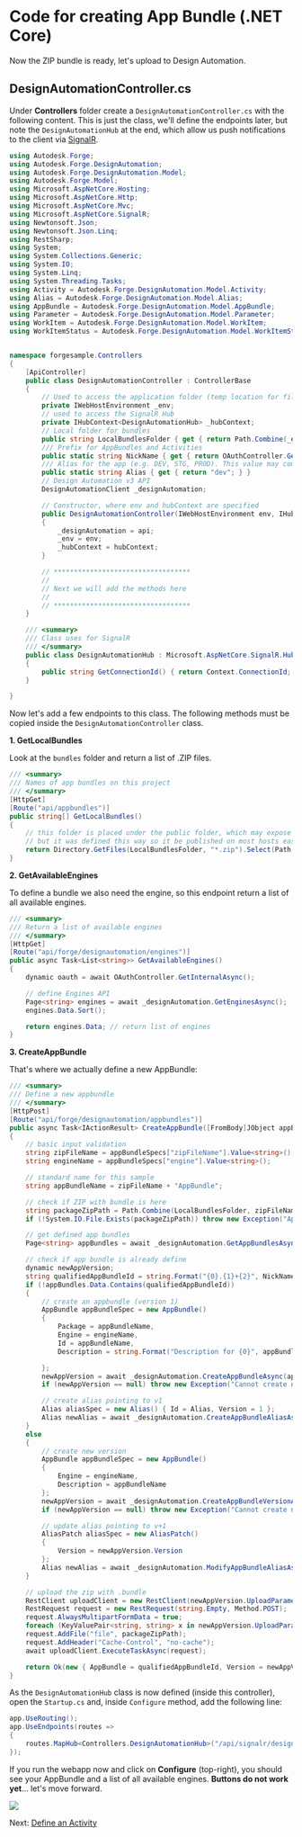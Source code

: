 # Code for creating App Bundle (.NET Core)

Now the ZIP bundle is ready, let's upload to Design Automation.

## DesignAutomationController.cs

Under **Controllers** folder create a `DesignAutomationController.cs` with the following content. This is just the class, we'll define the endpoints later, but note the `DesignAutomationHub` at the end, which allow us push notifications to the client via [SignalR](https://docs.microsoft.com/en-us/aspnet/core/signalr/introduction?view=aspnetcore-2.2).

```csharp
using Autodesk.Forge;
using Autodesk.Forge.DesignAutomation;
using Autodesk.Forge.DesignAutomation.Model;
using Autodesk.Forge.Model;
using Microsoft.AspNetCore.Hosting;
using Microsoft.AspNetCore.Http;
using Microsoft.AspNetCore.Mvc;
using Microsoft.AspNetCore.SignalR;
using Newtonsoft.Json;
using Newtonsoft.Json.Linq;
using RestSharp;
using System;
using System.Collections.Generic;
using System.IO;
using System.Linq;
using System.Threading.Tasks;
using Activity = Autodesk.Forge.DesignAutomation.Model.Activity;
using Alias = Autodesk.Forge.DesignAutomation.Model.Alias;
using AppBundle = Autodesk.Forge.DesignAutomation.Model.AppBundle;
using Parameter = Autodesk.Forge.DesignAutomation.Model.Parameter;
using WorkItem = Autodesk.Forge.DesignAutomation.Model.WorkItem;
using WorkItemStatus = Autodesk.Forge.DesignAutomation.Model.WorkItemStatus;


namespace forgesample.Controllers
{
    [ApiController]
    public class DesignAutomationController : ControllerBase
    {
        // Used to access the application folder (temp location for files & bundles)
        private IWebHostEnvironment _env;
        // used to access the SignalR Hub
        private IHubContext<DesignAutomationHub> _hubContext;
        // Local folder for bundles
        public string LocalBundlesFolder { get { return Path.Combine(_env.WebRootPath, "bundles"); } }
        /// Prefix for AppBundles and Activities
        public static string NickName { get { return OAuthController.GetAppSetting("FORGE_CLIENT_ID"); } }
        /// Alias for the app (e.g. DEV, STG, PROD). This value may come from an environment variable
        public static string Alias { get { return "dev"; } }
        // Design Automation v3 API
        DesignAutomationClient _designAutomation;

        // Constructor, where env and hubContext are specified
        public DesignAutomationController(IWebHostEnvironment env, IHubContext<DesignAutomationHub> hubContext, DesignAutomationClient api)
        {
            _designAutomation = api;
            _env = env;
            _hubContext = hubContext;
        }

        // **********************************
        //
        // Next we will add the methods here
        //
        // **********************************
    }

    /// <summary>
    /// Class uses for SignalR
    /// </summary>
    public class DesignAutomationHub : Microsoft.AspNetCore.SignalR.Hub
    {
        public string GetConnectionId() { return Context.ConnectionId; }
    }

}
```

Now let's add a few endpoints to this class. The following methods must be copied inside the `DesignAutomationController` class.

**1. GetLocalBundles**

Look at the `bundles` folder and return a list of .ZIP files.

```csharp
/// <summary>
/// Names of app bundles on this project
/// </summary>
[HttpGet]
[Route("api/appbundles")]
public string[] GetLocalBundles()
{
    // this folder is placed under the public folder, which may expose the bundles
    // but it was defined this way so it be published on most hosts easily
    return Directory.GetFiles(LocalBundlesFolder, "*.zip").Select(Path.GetFileNameWithoutExtension).ToArray();
}
```

**2. GetAvailableEngines**

To define a bundle we also need the engine, so this endpoint return a list of all available engines.

```csharp
/// <summary>
/// Return a list of available engines
/// </summary>
[HttpGet]
[Route("api/forge/designautomation/engines")]
public async Task<List<string>> GetAvailableEngines()
{
    dynamic oauth = await OAuthController.GetInternalAsync();

    // define Engines API
    Page<string> engines = await _designAutomation.GetEnginesAsync();
    engines.Data.Sort();

    return engines.Data; // return list of engines
}
```

**3. CreateAppBundle**

That's where we actually define a new AppBundle:

```csharp
/// <summary>
/// Define a new appbundle
/// </summary>
[HttpPost]
[Route("api/forge/designautomation/appbundles")]
public async Task<IActionResult> CreateAppBundle([FromBody]JObject appBundleSpecs)
{
    // basic input validation
    string zipFileName = appBundleSpecs["zipFileName"].Value<string>();
    string engineName = appBundleSpecs["engine"].Value<string>();

    // standard name for this sample
    string appBundleName = zipFileName + "AppBundle";

    // check if ZIP with bundle is here
    string packageZipPath = Path.Combine(LocalBundlesFolder, zipFileName + ".zip");
    if (!System.IO.File.Exists(packageZipPath)) throw new Exception("Appbundle not found at " + packageZipPath);

    // get defined app bundles
    Page<string> appBundles = await _designAutomation.GetAppBundlesAsync();

    // check if app bundle is already define
    dynamic newAppVersion;
    string qualifiedAppBundleId = string.Format("{0}.{1}+{2}", NickName, appBundleName, Alias);
    if (!appBundles.Data.Contains(qualifiedAppBundleId))
    {
        // create an appbundle (version 1)
        AppBundle appBundleSpec = new AppBundle()
        {
            Package = appBundleName,
            Engine = engineName,
            Id = appBundleName,
            Description = string.Format("Description for {0}", appBundleName),

        };
        newAppVersion = await _designAutomation.CreateAppBundleAsync(appBundleSpec);
        if (newAppVersion == null) throw new Exception("Cannot create new app");

        // create alias pointing to v1
        Alias aliasSpec = new Alias() { Id = Alias, Version = 1 };
        Alias newAlias = await _designAutomation.CreateAppBundleAliasAsync(appBundleName, aliasSpec);
    }
    else
    {
        // create new version
        AppBundle appBundleSpec = new AppBundle()
        {
            Engine = engineName,
            Description = appBundleName
        };
        newAppVersion = await _designAutomation.CreateAppBundleVersionAsync(appBundleName, appBundleSpec);
        if (newAppVersion == null) throw new Exception("Cannot create new version");

        // update alias pointing to v+1
        AliasPatch aliasSpec = new AliasPatch()
        {
            Version = newAppVersion.Version
        };
        Alias newAlias = await _designAutomation.ModifyAppBundleAliasAsync(appBundleName, Alias, aliasSpec);
    }

    // upload the zip with .bundle
    RestClient uploadClient = new RestClient(newAppVersion.UploadParameters.EndpointURL);
    RestRequest request = new RestRequest(string.Empty, Method.POST);
    request.AlwaysMultipartFormData = true;
    foreach (KeyValuePair<string, string> x in newAppVersion.UploadParameters.FormData) request.AddParameter(x.Key, x.Value);
    request.AddFile("file", packageZipPath);
    request.AddHeader("Cache-Control", "no-cache");
    await uploadClient.ExecuteTaskAsync(request);

    return Ok(new { AppBundle = qualifiedAppBundleId, Version = newAppVersion.Version });
}
```

As the `DesignAutomationHub` class is now defined (inside this controller), open the `Startup.cs` and, inside `Configure` method, add the following line:

```csharp
app.UseRouting();
app.UseEndpoints(routes =>
{
    routes.MapHub<Controllers.DesignAutomationHub>("/api/signalr/designautomation");
});
```

If you run the webapp now and click on **Configure** (top-right), you should see your AppBundle and a list of all available engines. **Buttons do not work yet**... let's move forward.

![](_media/designautomation/list_engines.png)

Next: [Define an Activity](designautomation/activity/)